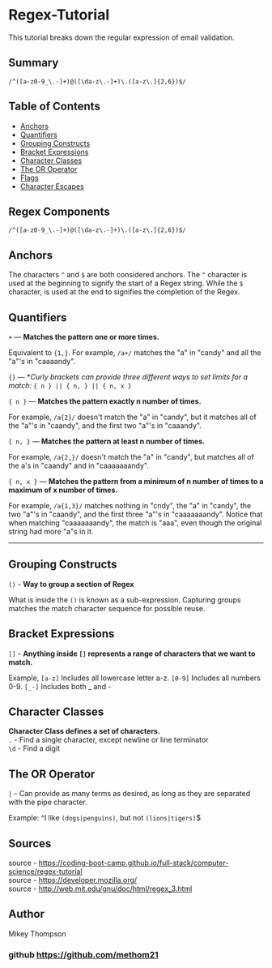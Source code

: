 # Regex-Tutorial
This tutorial breaks down the regular expression of email validation. 

## Summary
```
/^([a-z0-9_\.-]+)@([\da-z\.-]+)\.([a-z\.]{2,6})$/
```


## Table of Contents

- [Anchors](#anchors)
- [Quantifiers](#quantifiers)
- [Grouping Constructs](#grouping-constructs)
- [Bracket Expressions](#bracket-expressions)
- [Character Classes](#character-classes)
- [The OR Operator](#the-or-operator)
- [Flags](#flags)
- [Character Escapes](#character-escapes)

## Regex Components

```/^([a-z0-9_\.-]+)@([\da-z\.-]+)\.([a-z\.]{2,6})$/```

## Anchors

The characters ```^``` and ```$``` are both considered anchors.
The ```^``` character is used at the beginning to signify the start of a Regex string. While the ```$``` character, is used at the end to signifies the completion of the Regex.


## Quantifiers

```+``` — **Matches the pattern one or more times.**

Equivalent to ```{1,}```. For example, ```/a+/``` matches the "a" in "candy" and all the "a"'s in "caaaandy".

```{}``` — **Curly brackets can provide three different ways to set limits for a match:* ```{ n } || { n, } || { n, x }```

```{ n }``` — **Matches the pattern exactly n number of times.**	

For example, ```/a{2}/``` doesn't match the "a" in "candy", but it matches all of the "a"'s in "caandy", and the first two "a"'s in "caaandy".

```{ n, }``` — **Matches the pattern at least n number of times.**

For example, ```/a{2,}/``` doesn't match the "a" in "candy", but matches all of the a's in "caandy" and in "caaaaaaandy".

```{ n, x }``` — **Matches the pattern from a minimum of n number of times to a maximum of x number of times.**

For example, ```/a{1,3}/``` matches nothing in "cndy", the "a" in "candy", the two "a"'s in "caandy", and the first three "a"'s in "caaaaaaandy". Notice that when matching "caaaaaaandy", the match is "aaa", even though the original string had more "a"s in it.

---

## Grouping Constructs

```()``` - **Way to group a section of Regex**

What is inside the ```()``` is known as a sub-expression. Capturing groups matches the match character sequence for possible reuse. 

## Bracket Expressions

```[]``` - **Anything inside ```[]``` represents a range of characters that we want to match.**

Example, ```[a-z]``` Includes all lowercase letter a-z. ```[0-9]``` Includes all numbers 0-9. ```[_-]``` Includes both _ and -


## Character Classes

**Character Class defines a set of characters.**<br>
```.``` - Find a single character, except newline or line terminator <br>
```\d``` - Find a digit<br>


## The OR Operator
```|``` -  Can provide as many terms as desired, as long as they are separated with the pipe character.

Example: ^I like ```(dogs|penguins)```, but not ```(lions|tigers)```$





## Sources
source - https://coding-boot-camp.github.io/full-stack/computer-science/regex-tutorial <br>
source - https://developer.mozilla.org/ <br>
source - http://web.mit.edu/gnu/doc/html/regex_3.html

## Author
Mikey Thompson<br>
### github https://github.com/methom21